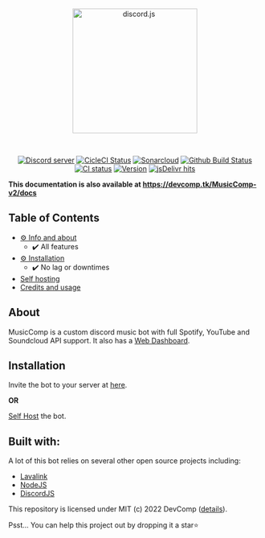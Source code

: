 <div align="center">
  <br />
  <p>
    <a href="https://musiccomp.devcomp.tk"><img src="https://www.devcomp.tk/MusicComp-v2/assets/BotLogo.svg" width="248" alt="discord.js" /></a>
  </p>
  <br />
  <p>
    <a href="https://devcomp.tk/discord"><img src="https://img.shields.io/discord/900981890801094676?color=5865F2&logo=discord&logoColor=white" alt="Discord server" /></a>
    <a href="https://circleci.com/gh/CompeyDev/MusicComp-v2"><img src="https://circleci.com/gh/CompeyDev/MusicComp-v2.svg?style=svg" width="" alt="CicleCI Status" /></a>
    <a href="https://sonarcloud.io/dashboard?id=TheAwesomeCoder05_MusicComp-v2"><img src="https://sonarcloud.io/api/project_badges/measure?project=TheAwesomeCoder05_MusicComp-v2&metric=alert_status" width="" alt="Sonarcloud" /></a>
<a href="https://github.com/CompeyDev/MusicComp-v2/actions"><img src="https://shields.io/github/workflow/status/CompeyDev/MusicComp-v2/Install yarn and npm packages?event=push" width="" alt="Github Build Status" /></a>
    <a href="https://github.com/CompeyDev/MusicComp-v2/actions"><img src="https://github.com/CompeyDev/MusicComp-v2/actions/workflows/actions.yml/badge.svg" width="" alt="CI status" /></a>
    <a href="https://www.npmjs.com/package/musiccomp-discord-bot"><img src="https://img.shields.io/github/package-json/v/CompeyDev/MusicComp-v2/release" width="" alt="Version" /></a>
    <a href="https://www.jsdelivr.com/package/npm/musiccomp-discord-bot"><img src="https://data.jsdelivr.com/v1/package/npm/musiccomp-discord-bot/badge?style=rounded" width="" alt="jsDelivr hits" /></a>
  </p>
 </div>
 
 **This documentation is also available at https://devcomp.tk/MusicComp-v2/docs**
 
 ## Table of Contents
 * [⚙️ Info and about](#about)
    * ✔️ All features
  * [⚙️ Installation](#installation)
    * ✔️ No lag or downtimes
  * [Self hosting](https://github.com/TheAwesomeCoder05/MusicComp-v2/blob/production/docs/docs/SELFHOST.md) 
  * [Credits and usage](#built-with)

 
 
 ## About
 MusicComp is a custom discord music bot with full Spotify, YouTube and Soundcloud API support. It also has a [Web Dashboard](https://musiccomp.devcomp.tk/dashboard).
 
## Installation
Invite the bot to your server at [here](https://discord.com/oauth2/authorize?client_id=928617705983082527&permissions=2205281600&scope=bot%20identify%20guilds%20applications.commands&redirect_uri=https://musiccomp.devcomp.tk/api/callback&response_type=code).

**OR**

[Self Host](https://github.com/TheAwesomeCoder05/MusicComp-v2/blob/production/docs/docs/SELFHOST.md) the bot.



## Built with:
A lot of this bot relies on several other open source projects including: 
- [Lavalink](https://github.com/freyacodes/Lavalink)
- [NodeJS](https://nodejs.org)
- [DiscordJS](https://discord.js.org)

This repository is licensed under MIT (c) 2022 DevComp ([details](https://theawesomecoder05.mit-license.org/)).

Psst... You can help this project out by dropping it a star⭐

